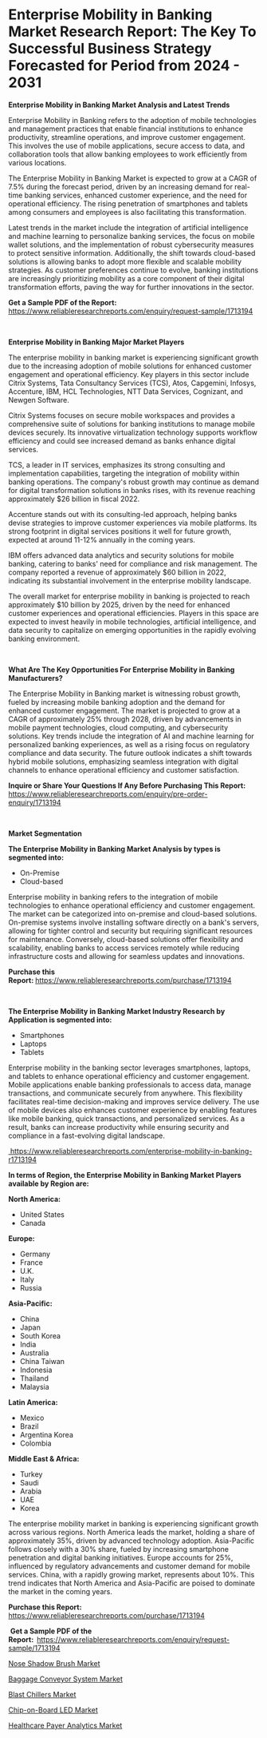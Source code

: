 <p><h1>Enterprise Mobility in Banking Market Research Report: The Key To Successful Business Strategy Forecasted for Period from 2024 - 2031</h1></p><p><strong>Enterprise Mobility in Banking Market Analysis and Latest Trends</strong></p>
<p><p>Enterprise Mobility in Banking refers to the adoption of mobile technologies and management practices that enable financial institutions to enhance productivity, streamline operations, and improve customer engagement. This involves the use of mobile applications, secure access to data, and collaboration tools that allow banking employees to work efficiently from various locations.</p><p>The Enterprise Mobility in Banking Market is expected to grow at a CAGR of 7.5% during the forecast period, driven by an increasing demand for real-time banking services, enhanced customer experience, and the need for operational efficiency. The rising penetration of smartphones and tablets among consumers and employees is also facilitating this transformation. </p><p>Latest trends in the market include the integration of artificial intelligence and machine learning to personalize banking services, the focus on mobile wallet solutions, and the implementation of robust cybersecurity measures to protect sensitive information. Additionally, the shift towards cloud-based solutions is allowing banks to adopt more flexible and scalable mobility strategies. As customer preferences continue to evolve, banking institutions are increasingly prioritizing mobility as a core component of their digital transformation efforts, paving the way for further innovations in the sector.</p></p>
<p><strong>Get a Sample PDF of the Report:&nbsp;</strong> <a href="https://www.reliableresearchreports.com/enquiry/request-sample/1713194?utm_campaign=24&utm_medium=2&utm_source=Github&utm_content=ia&utm_term=22102024&utm_id=enterprise-mobility-in-banking">https://www.reliableresearchreports.com/enquiry/request-sample/1713194</a></p>
<p>&nbsp;</p>
<p><strong>Enterprise Mobility in Banking Major Market Players</strong></p>
<p><p>The enterprise mobility in banking market is experiencing significant growth due to the increasing adoption of mobile solutions for enhanced customer engagement and operational efficiency. Key players in this sector include Citrix Systems, Tata Consultancy Services (TCS), Atos, Capgemini, Infosys, Accenture, IBM, HCL Technologies, NTT Data Services, Cognizant, and Newgen Software.</p><p>Citrix Systems focuses on secure mobile workspaces and provides a comprehensive suite of solutions for banking institutions to manage mobile devices securely. Its innovative virtualization technology supports workflow efficiency and could see increased demand as banks enhance digital services.</p><p>TCS, a leader in IT services, emphasizes its strong consulting and implementation capabilities, targeting the integration of mobility within banking operations. The company's robust growth may continue as demand for digital transformation solutions in banks rises, with its revenue reaching approximately $26 billion in fiscal 2022.</p><p>Accenture stands out with its consulting-led approach, helping banks devise strategies to improve customer experiences via mobile platforms. Its strong footprint in digital services positions it well for future growth, expected at around 11-12% annually in the coming years.</p><p>IBM offers advanced data analytics and security solutions for mobile banking, catering to banks' need for compliance and risk management. The company reported a revenue of approximately $60 billion in 2022, indicating its substantial involvement in the enterprise mobility landscape.</p><p>The overall market for enterprise mobility in banking is projected to reach approximately $10 billion by 2025, driven by the need for enhanced customer experiences and operational efficiencies. Players in this space are expected to invest heavily in mobile technologies, artificial intelligence, and data security to capitalize on emerging opportunities in the rapidly evolving banking environment.</p></p>
<p>&nbsp;</p>
<p><strong>What Are The Key Opportunities For Enterprise Mobility in Banking Manufacturers?</strong></p>
<p><p>The Enterprise Mobility in Banking market is witnessing robust growth, fueled by increasing mobile banking adoption and the demand for enhanced customer engagement. The market is projected to grow at a CAGR of approximately 25% through 2028, driven by advancements in mobile payment technologies, cloud computing, and cybersecurity solutions. Key trends include the integration of AI and machine learning for personalized banking experiences, as well as a rising focus on regulatory compliance and data security. The future outlook indicates a shift towards hybrid mobile solutions, emphasizing seamless integration with digital channels to enhance operational efficiency and customer satisfaction.</p></p>
<p><strong>Inquire or Share Your Questions If Any Before Purchasing This Report:</strong> <a href="https://www.reliableresearchreports.com/enquiry/pre-order-enquiry/1713194?utm_campaign=24&utm_medium=2&utm_source=Github&utm_content=ia&utm_term=22102024&utm_id=enterprise-mobility-in-banking">https://www.reliableresearchreports.com/enquiry/pre-order-enquiry/1713194</a></p>
<p>&nbsp;</p>
<p><strong>Market Segmentation</strong></p>
<p><strong>The Enterprise Mobility in Banking Market Analysis by types is segmented into:</strong></p>
<p><ul><li>On-Premise</li><li>Cloud-based</li></ul></p>
<p><p>Enterprise mobility in banking refers to the integration of mobile technologies to enhance operational efficiency and customer engagement. The market can be categorized into on-premise and cloud-based solutions. On-premise systems involve installing software directly on a bank's servers, allowing for tighter control and security but requiring significant resources for maintenance. Conversely, cloud-based solutions offer flexibility and scalability, enabling banks to access services remotely while reducing infrastructure costs and allowing for seamless updates and innovations.</p></p>
<p><strong>Purchase this Report:&nbsp;</strong><a href="https://www.reliableresearchreports.com/purchase/1713194?utm_campaign=24&utm_medium=2&utm_source=Github&utm_content=ia&utm_term=22102024&utm_id=enterprise-mobility-in-banking">https://www.reliableresearchreports.com/purchase/1713194</a></p>
<p>&nbsp;</p>
<p><strong>The Enterprise Mobility in Banking Market Industry Research by Application is segmented into:</strong></p>
<p><ul><li>Smartphones</li><li>Laptops</li><li>Tablets</li></ul></p>
<p><p>Enterprise mobility in the banking sector leverages smartphones, laptops, and tablets to enhance operational efficiency and customer engagement. Mobile applications enable banking professionals to access data, manage transactions, and communicate securely from anywhere. This flexibility facilitates real-time decision-making and improves service delivery. The use of mobile devices also enhances customer experience by enabling features like mobile banking, quick transactions, and personalized services. As a result, banks can increase productivity while ensuring security and compliance in a fast-evolving digital landscape.</p></p>
<p><a href="https://www.reliableresearchreports.com/enterprise-mobility-in-banking-r1713194?utm_campaign=24&utm_medium=2&utm_source=Github&utm_content=ia&utm_term=22102024&utm_id=enterprise-mobility-in-banking">&nbsp;https://www.reliableresearchreports.com/enterprise-mobility-in-banking-r1713194</a></p>
<p><strong>In terms of Region, the Enterprise Mobility in Banking Market Players available by Region are:</strong></p>
<p>
    <p> <strong> North America: </strong>
        <ul>
            <li>United States</li>
            <li>Canada</li>
        </ul>
        </p> 
    <p> <strong> Europe: </strong>
        <ul>
            <li>Germany</li>
            <li>France</li>
            <li>U.K.</li>
            <li>Italy</li>
            <li>Russia</li>
        </ul>
        </p> 
    <p> <strong> Asia-Pacific: </strong>
        <ul>
            <li>China</li>
            <li>Japan</li>
            <li>South Korea</li>
            <li>India</li>
            <li>Australia</li>
            <li>China Taiwan</li>
            <li>Indonesia</li>
            <li>Thailand</li>
            <li>Malaysia</li>
        </ul>
        </p> 
    <p> <strong> Latin America: </strong>
        <ul>
            <li>Mexico</li>
            <li>Brazil</li>
            <li>Argentina Korea</li>
            <li>Colombia</li>
        </ul>
        </p> 
    <p> <strong> Middle East & Africa: </strong>
        <ul>
            <li>Turkey</li>
            <li>Saudi</li>
            <li>Arabia</li>
            <li>UAE</li>
            <li>Korea</li>
        </ul>
    </p>
    </p>
<p><p>The enterprise mobility market in banking is experiencing significant growth across various regions. North America leads the market, holding a share of approximately 35%, driven by advanced technology adoption. Asia-Pacific follows closely with a 30% share, fueled by increasing smartphone penetration and digital banking initiatives. Europe accounts for 25%, influenced by regulatory advancements and customer demand for mobile services. China, with a rapidly growing market, represents about 10%. This trend indicates that North America and Asia-Pacific are poised to dominate the market in the coming years.</p></p>
<p><strong>Purchase this Report: </strong><a href="https://www.reliableresearchreports.com/purchase/1713194?utm_campaign=24&utm_medium=2&utm_source=Github&utm_content=ia&utm_term=22102024&utm_id=enterprise-mobility-in-banking">https://www.reliableresearchreports.com/purchase/1713194</a></p>
<p>&nbsp;<strong>Get a Sample PDF of the Report:&nbsp;&nbsp;</strong><a href="https://www.reliableresearchreports.com/enquiry/request-sample/1713194?utm_campaign=24&utm_medium=2&utm_source=Github&utm_content=ia&utm_term=22102024&utm_id=enterprise-mobility-in-banking">https://www.reliableresearchreports.com/enquiry/request-sample/1713194</a></p>
<p><strong></strong></p>
<p><p><a href="https://www.linkedin.com/pulse/regulatory-landscape-its-influence-global-nose-shadow-brush-market-qrgrc?utm_campaign=24&utm_medium=2&utm_source=Github&utm_content=ia&utm_term=22102024&utm_id=enterprise-mobility-in-banking">Nose Shadow Brush Market</a></p><p><a href="https://issuu.com/reportprime-2/docs/baggage-conveyor-system-market-size_5477ca21930c52?utm_campaign=24&utm_medium=2&utm_source=Github&utm_content=ia&utm_term=22102024&utm_id=enterprise-mobility-in-banking">Baggage Conveyor System Market</a></p><p><a href="https://issuu.com/reportprime-2/docs/blast-chillers-market-size-2030.ppt_dd9049a4648db4?utm_campaign=24&utm_medium=2&utm_source=Github&utm_content=ia&utm_term=22102024&utm_id=enterprise-mobility-in-banking">Blast Chillers Market</a></p><p><a href="https://github.com/boringzqthorperec/Market-Research-Report-List-1/blob/main/chip-on-board-led-market.md?utm_campaign=24&utm_medium=2&utm_source=Github&utm_content=ia&utm_term=22102024&utm_id=enterprise-mobility-in-banking">Chip-on-Board LED Market</a></p><p><a href="https://github.com/cecilahoi7/Market-Research-Report-List-1/blob/main/healthcare-payer-analytics-market.md?utm_campaign=24&utm_medium=2&utm_source=Github&utm_content=ia&utm_term=22102024&utm_id=enterprise-mobility-in-banking">Healthcare Payer Analytics Market</a></p></p>